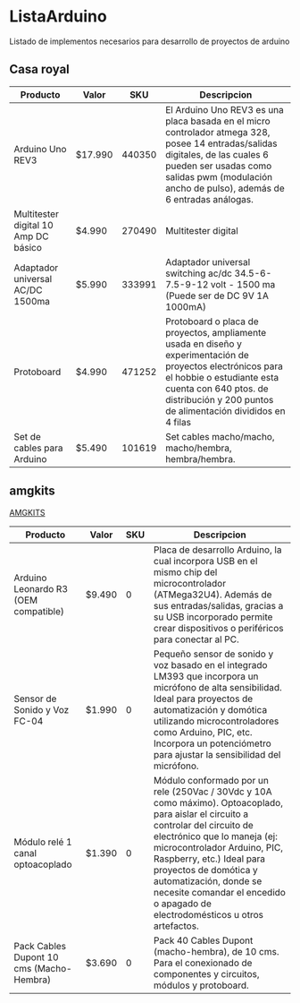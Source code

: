 # ListaArduino

Listado de implementos necesarios para desarrollo de proyectos de arduino

## Casa royal ##	

| Producto         | Valor	  | SKU     |	Descripcion |
|------------------|----------|---------|-------------|
| Arduino Uno REV3 |	$17.990	| 440350 | El Arduino Uno REV3 es una placa basada en el micro controlador atmega 328, posee 14 entradas/salidas digitales, de las cuales 6 pueden ser usadas como salidas pwm (modulación ancho de pulso), además de 6 entradas análogas. |
|Multitester digital 10 Amp DC básico	|$4.990 | 270490 | Multitester digital |
|Adaptador universal AC/DC 1500ma	|$5.990	|333991|	Adaptador universal switching ac/dc 34.5-6-7.5-9-12 volt - 1500 ma (Puede ser de DC 9V 1A 1000mA)|
|Protoboard|	$4.990| 471252 | Protoboard o placa de proyectos, ampliamente usada en diseño y experimentación de proyectos electrónicos para el hobbie o estudiante esta cuenta con 640 ptos. de distribución y 200 puntos de alimentación divididos en 4 filas|
|Set de cables para Arduino	|$5.490	|101619	|Set cables macho/macho, macho/hembra, hembra/hembra.|


## amgkits ##	
[AMGKITS](http://www.amgkits.com/12-arduino)

| Producto         | Valor	  | SKU     |	Descripcion |
|------------------|----------|---------|-------------|
| Arduino Leonardo R3 (OEM compatible) |	$9.490	| 0 | Placa de desarrollo Arduino, la cual incorpora USB en el mismo chip del microcontrolador (ATMega32U4). Además de sus entradas/salidas, gracias a su USB incorporado permite crear dispositivos o periféricos para conectar al PC.|
| Sensor de Sonido y Voz FC-04 | $1.990 | 0 | Pequeño sensor de sonido y voz basado en el integrado LM393 que incorpora un micrófono de alta sensibilidad. Ideal para proyectos de automatización y domótica utilizando microcontroladores como Arduino, PIC, etc. Incorpora un potenciómetro para ajustar la sensibilidad del micrófono.|
| Módulo relé 1 canal optoacoplado | $1.390 | 0 | Módulo conformado por un rele (250Vac / 30Vdc y 10A como máximo). Optoacoplado, para aislar el circuito a controlar del circuito de electrónico que lo maneja (ej: microcontrolador Arduino, PIC, Raspberry, etc.) Ideal para proyectos de domótica y automatización, donde se necesite comandar el encedido o apagado de electrodomésticos u otros artefactos. |
| Pack Cables Dupont 10 cms (Macho-Hembra) | $3.690 | 0 | Pack 40 Cables Dupont (macho-hembra), de 10 cms. Para el conexionado de componentes y circuitos, módulos y protoboard. |
